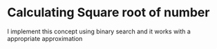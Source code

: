 # Calculating Square root of number
I implement this concept using binary search and it works with a appropriate approximation
